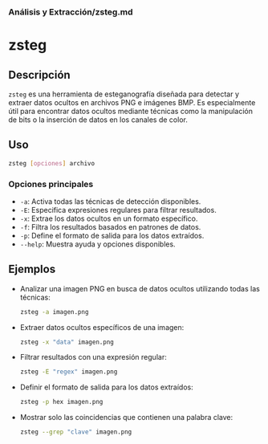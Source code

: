 ### **Análisis y Extracción/zsteg.md**

# zsteg

## Descripción

`zsteg` es una herramienta de esteganografía diseñada para detectar y extraer datos ocultos en archivos PNG e imágenes BMP. Es especialmente útil para encontrar datos ocultos mediante técnicas como la manipulación de bits o la inserción de datos en los canales de color.

## Uso

```bash
zsteg [opciones] archivo
```

### Opciones principales

- `-a`: Activa todas las técnicas de detección disponibles.
- `-E`: Especifica expresiones regulares para filtrar resultados.
- `-x`: Extrae los datos ocultos en un formato específico.
- `-f`: Filtra los resultados basados en patrones de datos.
- `-p`: Define el formato de salida para los datos extraídos.
- `--help`: Muestra ayuda y opciones disponibles.

## Ejemplos

- Analizar una imagen PNG en busca de datos ocultos utilizando todas las técnicas:

  ```bash
  zsteg -a imagen.png
  ```

- Extraer datos ocultos específicos de una imagen:

  ```bash
  zsteg -x "data" imagen.png
  ```

- Filtrar resultados con una expresión regular:

  ```bash
  zsteg -E "regex" imagen.png
  ```

- Definir el formato de salida para los datos extraídos:

  ```bash
  zsteg -p hex imagen.png
  ```

- Mostrar solo las coincidencias que contienen una palabra clave:

  ```bash
  zsteg --grep "clave" imagen.png
  ```
